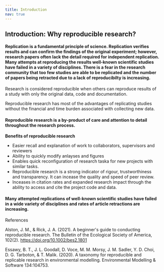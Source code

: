 ```yaml
---
title: Introduction
nav: true
---
```



## Introduction: Why reproducible research?

#### Replication is a fundamental principle of science. Replication verifies results and can confirm the findings of the original experiment; however, research papers often lack the detail required for independent replication. Many attempts at reproducing the results well-known scientific studies have failed in a variety of disciplines. There is a fear in the research community that too few studies are able to be replicated and the number of papers being retracted due to a lack of reproducibilty is increasing. 

Research is considered reproducible when others can reproduce results of a study with only the original data, code and documentation.

Reproducible research has most of the advantages of replicating studies without the financial and time burden associated with collecting new data.


#### Reproducible research is a by-product of care and attention to detail throughout the research process.

**Benefits of reproducible research**

- Easier recall and explanation of work to collaborators, supervisors and reviewers
- Ability to quickly modify anlayses and figures
- Enables quick reconfiguration of research taska for new projects with similar tasks.
- Reproducible research is a strong indicator of rigour, trustworthiness and transparency. It can incease the quality and speed of peer review.
- Inceases in citation rates and expanded research impact through the ability to access and cite the project code and data.

#### Many attempted replications of well-known scientific studies have failed in a wide variety of disciplines and rates of article retractions are increasing. ###

References

 Alston, J. M., & Rick, J. A. (2021). A beginner's guide to conducting reproducible research. The Bulletin of the Ecological Society of America, 102(2). https://doi.org/10.1002/bes2.1801

 Essawy, B. T., J. L. Goodall, D. Voce, M. M. Morsy, J. M. Sadler, Y. D. Choi, D. G. Tarboton, & T. Malik. (2020). A taxonomy for reproducible and replicable research in environmental modelling. Environmental Modelling & Software 134:104753.











